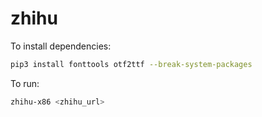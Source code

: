 # zhihu

To install dependencies:

```bash
pip3 install fonttools otf2ttf --break-system-packages
```

To run:

```bash
zhihu-x86 <zhihu_url>
```

